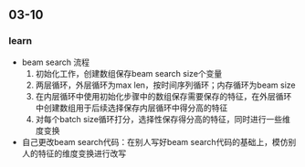 ## 03-10



### learn

<ul>
    <li>beam search 流程
        <ol>
            <li>初始化工作，创建数组保存beam search size个变量</li>
            <li>两层循环，外层循环为max len，按时间序列循环；内存循环为beam size</li>
            <li>在内层循环中使用初始化步骤中的数组保存需要保存的特征，在外层循环中创建数组用于后续选择保存内层循环中得分高的特征</li>
            <li>对每个batch size循环打分，选择性保存得分高的特征，同时进行一些维度变换</li>
        </ol>
    </li>
    <li>自己更改beam search代码：在别人写好beam search代码的基础上，模仿别人的特征的维度变换进行改写</li>
</ul>

